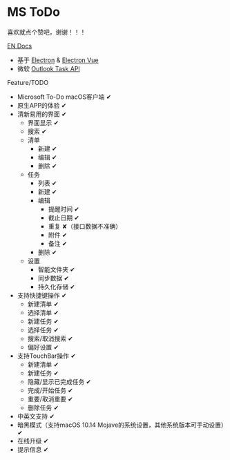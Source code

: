 # MS ToDo

喜欢就点个赞吧，谢谢！！！

[EN Docs](README_EN.md)

- 基于 [Electron](https://electronjs.org/) & [Electron Vue](https://simulatedgreg.gitbooks.io/electron-vue/)
- 微软 [Outlook Task API](https://docs.microsoft.com/en-us/previous-versions/office/office-365-api/api/version-2.0/task-rest-operations)

Feature/TODO

- Microsoft To-Do macOS客户端 ✔︎
- 原生APP的体验 ✔︎
- 清新易用的界面 ✔︎
  - 界面显示 ✔︎
  - 搜索  ✔︎
  - 清单
    - 新建 ✔︎
    - 编辑 ✔︎
    - 删除 ✔︎
  - 任务
    - 列表 ✔︎
    - 新建 ✔︎
    - 编辑
      - 提醒时间 ✔︎
      - 截止日期 ✔︎
      - 重复 ✘（接口数据不准确）
      - 附件 ✔︎
      - 备注 ✔︎
    - 删除 ✔︎
  - 设置
    - 智能文件夹  ✔︎
    - 同步数据 ✔︎
    - 持久化存储 ✔︎
- 支持快捷键操作 ✔︎
  - 新建清单 ✔︎
  - 选择清单 ✔︎
  - 新建任务 ✔︎
  - 选择任务 ✔︎
  - 搜索/取消搜索 ✔︎
  - 偏好设置 ✔︎
- 支持TouchBar操作 ✔︎
  - 新建清单 ✔︎
  - 新建任务 ✔︎
  - 隐藏/显示已完成任务 ✔︎
  - 完成/开始任务 ✔︎
  - 重要/取消重要 ✔︎
  - 删除任务 ✔︎
- 中英文支持 ✔︎
- 暗黑模式（支持macOS 10.14 Mojave的系统设置，其他系统版本可手动设置）✔︎
- 在线升级 ✔︎
- 提示信息 ✔︎
